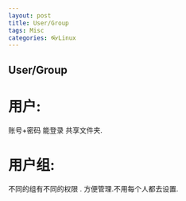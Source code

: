 ```yaml
---
layout: post
title: User/Group
tags: Misc
categories: 👓Linux
---
```


## User/Group

# 用户:
账号+密码 能登录 共享文件夹.

# 用户组: 
 不同的组有不同的权限 . 方便管理.不用每个人都去设置.






